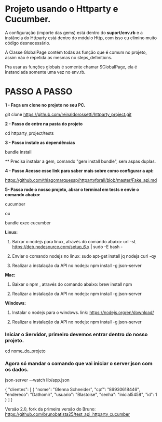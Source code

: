 # Projeto usando o Httparty e Cucumber.

A configuração (importe das gems) está dentro do **suport/env.rb** e a instância do Httparty está dentro do módulo Http, com isso eu elimino muito código desnecessário.

A Classe GlobalPage contém todas as função que é comum no projeto, assim não é repetida as mesmas no steps_definitions.

Pra usar as funções globais é somente chamar $GlobalPage, ela é instanciada somente uma vez no env.rb.

# PASSO A PASSO

**1 - Faça um clone no projeto no seu PC.**

git clone https://github.com/reinaldorossetti/httparty_project.git

**2 - Passo de entre na pasta do projeto**

cd httparty_project/tests

**3 - Passo instale as dependências**

bundle install

** Precisa instalar a gem, comando "gem install bundle", sem aspas duplas.

**4 - Passo Acesse esse link para saber mais sobre como configurar a api:**

https://github.com/thiagomarquessp/httpartyforall/blob/master/Fake_api.md

**5- Passo rode o nosso projeto, abrar o terminal em tests e envie o comando abaixo:**

cucumber 

ou

bundle exec cucumber


**Linux:**

1. Baixar o nodejs para linux, através do comando abaixo:
url -sL https://deb.nodesource.com/setup_6.x | sudo -E bash -

2. Enviar o comando nodejs no linux:
sudo apt-get install jq nodejs curl -qy

3. Realizar a instalação da API no nodejs:
npm install -g json-server

**Mac:**

1. Baixar o npm , através do comando abaixo:
brew install npm

2. Realizar a instalação da API no nodejs:
npm install -g json-server

**Windows:**

1. Instalar o nodejs para o windows.
link: https://nodejs.org/en/download/

2. Realizar a instalação da API no nodejs:
npm install -g json-server


### Iniciar o Servidor, primeiro devemos entrar dentro do nosso projeto.
cd nome_do_projeto
### Agora só mandar o comando que vai iniciar o server json com os dados.
json-server --watch lib/app.json


{
  "clientes": [
    {
      "nome": "Glenna Schneider",
      "cpf": "86930618446",
      "endereco": "Dathomir",
      "usuario": "Blastoise",
      "senha": "inicial5458",
      "id": 1
    }
  ]
}

Versão 2.0, fork da primeira versão do Bruno:
https://github.com/brunobatista25/test_api_httparty_cucumber
